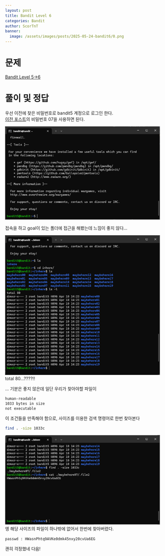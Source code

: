 ```yaml
---
layout: post
title: Bandit Level 6
categories: Bandit
author: ScorTnT
banner:
  image: /assets/images/posts/2025-05-24-bandit6/0.png
---
```


# 문제

[Bandit Level 5->6](https://overthewire.org/wargames/bandit/bandit6.html)

# 풀이 및 정답

우선 이전에 찾은 비밀번호로 bandit5 계정으로 로그인 한다.  
<a href="/bandit/2025/05/23/Bandit-5.html">이전 포스트</a>의 비밀번호 07을 사용하면 된다.  

![](/assets/images/posts/2025-05-24-bandit6/0.png)

접속을 하고 goal이 있는 폴더에 접근을 해봤는데 느낌이 좋지 않다...  

![](/assets/images/posts/2025-05-24-bandit6/1.png)
total 80...????!!  

... 기분은 좋지 않은데 일단 우리가 찾아야할 파일이  
```
human-readable
1033 bytes in size
not executable
```
이 조건들을 만족해야 함으로, 사이즈를 이용한 검색 명령어로 한번 찾아본다
```bash
find . -size 1033c
```

![](/assets/images/posts/2025-05-24-bandit6/2.png)
엥 해당 사이즈의 파일이 하나밖에 없어서 한번에 찾아버렸다.
  
`passwd : HWasnPhtq9AVKe0dmk45nxy20cvUa6EG`  
  
괜히 걱정했네 다음!